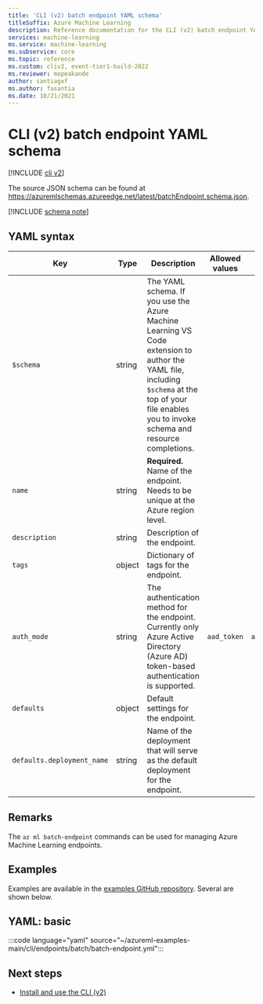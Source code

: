 ```yaml
---
title: 'CLI (v2) batch endpoint YAML schema'
titleSuffix: Azure Machine Learning
description: Reference documentation for the CLI (v2) batch endpoint YAML schema.
services: machine-learning
ms.service: machine-learning
ms.subservice: core
ms.topic: reference
ms.custom: cliv2, event-tier1-build-2022
ms.reviewer: mopeakande 
author: santiagxf 
ms.author: fasantia
ms.date: 10/21/2021
---
```


# CLI (v2) batch endpoint YAML schema

[!INCLUDE [cli v2](../../includes/machine-learning-cli-v2.md)]

The source JSON schema can be found at https://azuremlschemas.azureedge.net/latest/batchEndpoint.schema.json.



[!INCLUDE [schema note](../../includes/machine-learning-preview-old-json-schema-note.md)]

## YAML syntax

| Key | Type | Description | Allowed values | Default value |
| --- | ---- | ----------- | -------------- | ------------- |
| `$schema` | string | The YAML schema. If you use the Azure Machine Learning VS Code extension to author the YAML file, including `$schema` at the top of your file enables you to invoke schema and resource completions. | | |
| `name` | string | **Required.** Name of the endpoint. Needs to be unique at the Azure region level. | | |
| `description` | string | Description of the endpoint. | | |
| `tags` | object | Dictionary of tags for the endpoint. | | |
| `auth_mode` | string | The authentication method for the endpoint. Currently only Azure Active Directory (Azure AD) token-based authentication is supported. | `aad_token` | `aad_token` |
| `defaults` | object | Default settings for the endpoint. | | |
| `defaults.deployment_name` | string | Name of the deployment that will serve as the default deployment for the endpoint. | | |

## Remarks

The `az ml batch-endpoint` commands can be used for managing Azure Machine Learning endpoints.

## Examples

Examples are available in the [examples GitHub repository](https://github.com/Azure/azureml-examples/tree/main/cli/endpoints/batch). Several are shown below.

## YAML: basic

:::code language="yaml" source="~/azureml-examples-main/cli/endpoints/batch/batch-endpoint.yml":::

## Next steps

- [Install and use the CLI (v2)](how-to-configure-cli.md)

